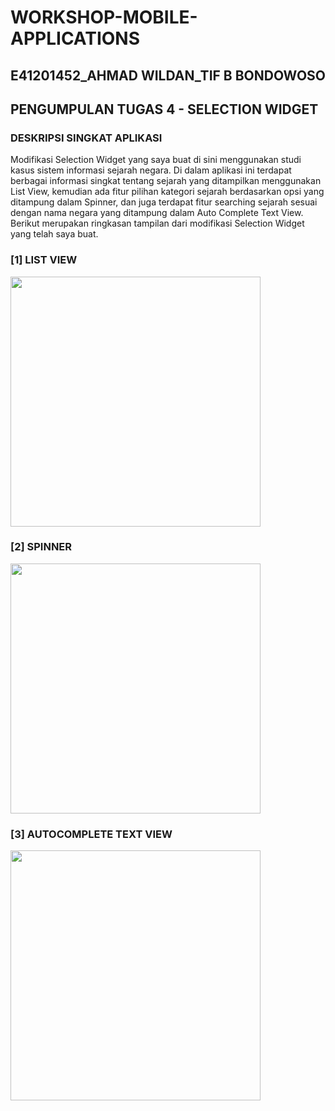# WORKSHOP-MOBILE-APPLICATIONS

<h2>E41201452_AHMAD WILDAN_TIF B BONDOWOSO</h2>
<h2>PENGUMPULAN TUGAS 4 - SELECTION WIDGET</h2>
<h3>DESKRIPSI SINGKAT APLIKASI</h3>
Modifikasi Selection Widget yang saya buat di sini menggunakan studi kasus sistem informasi sejarah negara. Di dalam aplikasi ini terdapat berbagai informasi singkat tentang sejarah yang ditampilkan menggunakan List View, kemudian ada fitur pilihan kategori sejarah berdasarkan opsi yang ditampung dalam Spinner, dan juga terdapat fitur searching sejarah sesuai dengan nama negara yang ditampung dalam Auto Complete Text View. Berikut merupakan ringkasan tampilan dari modifikasi Selection Widget yang telah saya buat.
<h3>[1] LIST VIEW</h3>
<img src="https://user-images.githubusercontent.com/75109884/136318797-a6f296ca-82f3-4f5a-9d40-cbad1705b650.jpeg" width="400px">
<h3>[2] SPINNER</h3>
<img src="https://user-images.githubusercontent.com/75109884/136318828-433050b7-14f7-482c-a774-30dad89a5e16.jpeg" width="400px">
<h3>[3] AUTOCOMPLETE TEXT VIEW</h3>
<img src="https://user-images.githubusercontent.com/75109884/136318846-f284d900-92bb-4e2b-8d36-6604bf455c2a.jpeg" width="400px">
